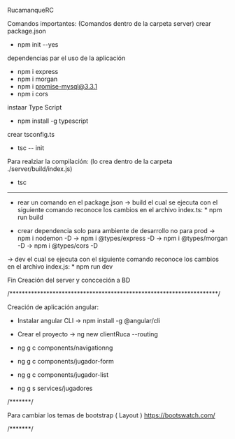 RucamanqueRC

Comandos importantes:
(Comandos dentro de la carpeta server)
crear package.json
 * npm init --yes

dependencias par el uso de la aplicación
 * npm i express
 * npm i morgan
 * npm i promise-mysql@3.3.1
 * npm i cors


instaar Type Script
 * npm install -g typescript

crear tsconfig.ts
  * tsc -- init

Para realziar la compilación: (lo crea dentro de la carpeta ./server/build/index.js)
 * tsc 

 ----------------------------------------------------------

 * rear un comando en el package.json
 -> build el cual se ejecuta con el siguiente comando reconoce los cambios en el archivo index.ts:
       * npm run build

* crear dependencia solo para ambiente de desarrollo no para prod
-> npm i nodemon -D
-> npm i @types/express -D
-> npm i @types/morgan -D
-> npm i @types/cors -D


-> dev el cual se ejecuta con el siguiente comando reconoce los cambios en el archivo index.js:
       * npm run dev

Fin Creación del server y concceción a BD

/********************************************************************/

Creación de aplicación angular:

* Instalar angular CLI
       -> npm install -g @angular/cli

* Crear el proyecto 
       -> ng new clientRuca --routing


* ng g c components/navigationng  
* ng g c components/jugador-form
* ng g c components/jugador-list

* ng g s services/jugadores

/*******/

Para cambiar los temas de bootstrap ( Layout )
https://bootswatch.com/

/*******/